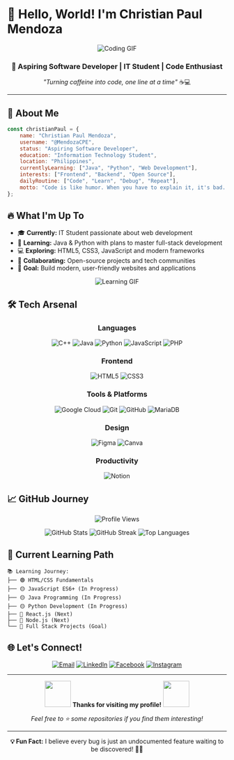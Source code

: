 # 👋 Hello, World! I'm Christian Paul Mendoza

<div align="center">

![Coding GIF](https://media.giphy.com/media/qgQUggAC3Pfv687qPC/giphy.gif)

### 🚀 Aspiring Software Developer | IT Student | Code Enthusiast

*"Turning caffeine into code, one line at a time"* ☕💻

---

</div>

## 🌟 About Me

```javascript
const christianPaul = {
    name: "Christian Paul Mendoza",
    username: "@MendozaCPE",
    status: "Aspiring Software Developer",
    education: "Information Technology Student",
    location: "Philippines",
    currentlyLearning: ["Java", "Python", "Web Development"],
    interests: ["Frontend", "Backend", "Open Source"],
    dailyRoutine: ["Code", "Learn", "Debug", "Repeat"],
    motto: "Code is like humor. When you have to explain it, it's bad. – Cory House"
};
```

## 🔥 What I'm Up To

- 🎓 **Currently:** IT Student passionate about web development
- 🌱 **Learning:** Java & Python with plans to master full-stack development  
- 💻 **Exploring:** HTML5, CSS3, JavaScript and modern frameworks
- 🤝 **Collaborating:** Open-source projects and tech communities
- 🎯 **Goal:** Build modern, user-friendly websites and applications

<div align="center">

![Learning GIF](https://media.giphy.com/media/L1R1tvI9svkIWwpVYr/giphy.gif)

</div>

## 🛠️ Tech Arsenal

<div align="center">

### Languages
![C++](https://img.shields.io/badge/C++-%2300599C.svg?style=for-the-badge&logo=c%2B%2B&logoColor=white)
![Java](https://img.shields.io/badge/Java-%23ED8B00.svg?style=for-the-badge&logo=openjdk&logoColor=white)
![Python](https://img.shields.io/badge/Python-3670A0?style=for-the-badge&logo=python&logoColor=ffdd54)
![JavaScript](https://img.shields.io/badge/JavaScript-%23323330.svg?style=for-the-badge&logo=javascript&logoColor=%23F7DF1E)
![PHP](https://img.shields.io/badge/PHP-%23777BB4.svg?style=for-the-badge&logo=php&logoColor=white)

### Frontend
![HTML5](https://img.shields.io/badge/HTML5-%23E34F26.svg?style=for-the-badge&logo=html5&logoColor=white)
![CSS3](https://img.shields.io/badge/CSS3-%231572B6.svg?style=for-the-badge&logo=css3&logoColor=white)

### Tools & Platforms
![Google Cloud](https://img.shields.io/badge/GoogleCloud-%234285F4.svg?style=for-the-badge&logo=google-cloud&logoColor=white)
![Git](https://img.shields.io/badge/Git-%23F05033.svg?style=for-the-badge&logo=git&logoColor=white)
![GitHub](https://img.shields.io/badge/GitHub-%23121011.svg?style=for-the-badge&logo=github&logoColor=white)
![MariaDB](https://img.shields.io/badge/MariaDB-003545?style=for-the-badge&logo=mariadb&logoColor=white)

### Design
![Figma](https://img.shields.io/badge/Figma-%23F24E1E.svg?style=for-the-badge&logo=figma&logoColor=white)
![Canva](https://img.shields.io/badge/Canva-%2300C4CC.svg?style=for-the-badge&logo=Canva&logoColor=white)

### Productivity
![Notion](https://img.shields.io/badge/Notion-%23000000.svg?style=for-the-badge&logo=notion&logoColor=white)

</div>

## 📈 GitHub Journey

<div align="center">

![Profile Views](https://komarev.com/ghpvc/?username=MendozaCPE&color=blueviolet&style=for-the-badge)

<img src="https://github-readme-stats.vercel.app/api?username=MendozaCPE&theme=tokyonight&hide_border=true&include_all_commits=true&count_private=false" alt="GitHub Stats" />

<img src="https://github-readme-streak-stats.herokuapp.com/?user=MendozaCPE&theme=tokyonight&hide_border=true" alt="GitHub Streak" />

<img src="https://github-readme-stats.vercel.app/api/top-langs/?username=MendozaCPE&theme=tokyonight&hide_border=true&include_all_commits=true&count_private=false&layout=compact" alt="Top Languages" />

</div>

## 🎯 Current Learning Path

```
📚 Learning Journey:
├── 🟢 HTML/CSS Fundamentals
├── 🟡 JavaScript ES6+ (In Progress)
├── 🟡 Java Programming (In Progress)  
├── 🟡 Python Development (In Progress)
├── 🔴 React.js (Next)
├── 🔴 Node.js (Next)
└── 🔴 Full Stack Projects (Goal)
```

## 🌐 Let's Connect!

<div align="center">

[![Email](https://img.shields.io/badge/Email-D14836?style=for-the-badge&logo=gmail&logoColor=white)](mailto:christianpaulmendoza10@gmail.com)
[![LinkedIn](https://img.shields.io/badge/LinkedIn-%230077B5.svg?style=for-the-badge&logo=linkedin&logoColor=white)](https://www.linkedin.com/in/christian-paul-mendoza-73335530a/)
[![Facebook](https://img.shields.io/badge/Facebook-%231877F2.svg?style=for-the-badge&logo=Facebook&logoColor=white)](https://www.facebook.com/christianpaul.mendoza.108)
[![Instagram](https://img.shields.io/badge/Instagram-%23E4405F.svg?style=for-the-badge&logo=Instagram&logoColor=white)](https://instagram.com/popopopaul_)

---

<img src="https://media.giphy.com/media/LnQjpWaON8nhr21vNW/giphy.gif" width="60"> **Thanks for visiting my profile!** <img src="https://media.giphy.com/media/LnQjpWaON8nhr21vNW/giphy.gif" width="60">

*Feel free to ⭐ some repositories if you find them interesting!*

</div>

---

<div align="center">
  
**💡 Fun Fact:** I believe every bug is just an undocumented feature waiting to be discovered! 🐛✨
